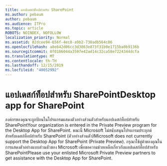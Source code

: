 ```yaml
---
title: แอปเดสก์ท็อปสำหรับ SharePoint
ms.author: pebaum
author: pebaum
ms.audience: ITPro
ms.topic: article
ROBOTS: NOINDEX, NOFOLLOW
localization_priority: Normal
ms.assetid: 82dcee94-656f-4ec8-a9b2-730adb564c06
ms.openlocfilehash: a8e642d06cc3d3863e873f31b0e1715ba0b9136b
ms.sourcegitcommit: 0f0186044a3597e42ad14c32ca58e7224344dcfa
ms.translationtype: MT
ms.contentlocale: th-TH
ms.lasthandoff: 12/15/2019
ms.locfileid: "40052992"
---
```

# <a name="desktop-app-for-sharepoint"></a><span data-ttu-id="999de-102">แอปเดสก์ท็อปสำหรับ SharePoint</span><span class="sxs-lookup"><span data-stu-id="999de-102">Desktop app for SharePoint</span></span>

<span data-ttu-id="999de-103">องค์กรของคุณจะถูกป้อนในโปรแกรมแสดงตัวอย่างส่วนตัวสำหรับแอปเดสก์ท็อปสำหรับ SharePoint</span><span class="sxs-lookup"><span data-stu-id="999de-103">Your organization is entered in the Private Preview program for the Desktop App for SharePoint.</span></span> <span data-ttu-id="999de-104">ขณะนี้ Microsoft ไม่สนับสนุนโปรแกรมประยุกต์สำหรับเดสก์ท็อปสำหรับ SharePoint (ตัวอย่างส่วนตัว)</span><span class="sxs-lookup"><span data-stu-id="999de-104">Microsoft does not currently support the Desktop App for SharePoint (Private Preview).</span></span> <span data-ttu-id="999de-105">กรุณาใช้คู่ค้าของคุณในการแสดงตัวอย่างแบบส่วนตัวของ Microsoft เพื่อขอความช่วยเหลือเกี่ยวกับแอปเดสก์ท็อปสำหรับ SharePoint</span><span class="sxs-lookup"><span data-stu-id="999de-105">Please use your enlisted Microsoft Private Preview partners to get assistance with the Desktop App for SharePoint.</span></span>
